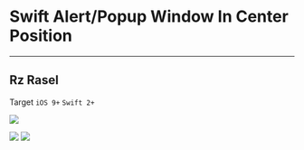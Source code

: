 # Swift Alert/Popup Window In Center Position
----------

## Rz Rasel


Target <code>iOS 9+</code> <code>Swift 2+</code>

[![](https://avatars0.githubusercontent.com/u/6184050?v=3&s=460)](https://github.com/rzrasel/SwiftAlertCenterOne)

[![](http://img.shields.io/badge/Swift-2.1-blue.svg)](https://developer.apple.com/swift)
[![](http://img.shields.io/badge/Platforms-iOS_|%20OS%20X_|%20tvOS_|%20watchOS-blue.svg)]()

<i class="icon-provider-gdrive"></i>
